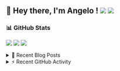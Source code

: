 ## 👋 Hey there, I'm Angelo ! ![](https://img.shields.io/badge/Intel-Core_i5_12th-0071C5?style=for-the-badge&logo=intel&logoColor=white) <a href="https://www.buymeacoffee.com/angelodotnet" target="_blank"><img src="https://img.shields.io/badge/Buy%20Me%20A%20Coffee-FFDD00.svg?style=for-the-badge&logo=Buy-Me-A-Coffee&logoColor=black"></a>

### 📊 GitHub Stats
![](http://github-profile-summary-cards.vercel.app/api/cards/profile-details?username=angelodotnet&theme=darcula)
![](http://github-profile-summary-cards.vercel.app/api/cards/repos-per-language?username=angelodotnet&theme=dracula)
![](http://github-profile-summary-cards.vercel.app/api/cards/most-commit-language?username=angelodotnet&theme=dracula)
<!--![](http://github-profile-summary-cards.vercel.app/api/cards/stats?username=angelodotnet&theme=dracula)
![](http://github-profile-summary-cards.vercel.app/api/cards/productive-time?username=angelodotnet&theme=dracula&utcOffset=8)-->

<details>
  <summary>📝 Recent Blog Posts</summary>
  
<!-- BLOG-POST-LIST:START -->
- [How to manage users, roles, and claims, using jwt token and asp.net core identity](https://dev.to/angelodotnet/how-to-manage-roles-permissions-and-more-using-jwt-token-and-aspnet-core-identity-11k0)
- [How to use SignalR in a Blazor WebAssembly and Web API project](https://dev.to/angelodotnet/how-to-use-signalr-in-a-blazor-webassembly-and-web-api-project-27cp)
- [How to secure minimal api microservices with asp.net core identity](https://dev.to/angelodotnet/how-to-secure-minimal-api-microservices-with-aspnet-core-identity-2o68)
- [How to connect two microservices with RabbitMQ](https://dev.to/angelodotnet/example-of-microservice-communication-with-rabbitmq-3b2f)
- [How to create a simple appointment calendar](https://dev.to/angelodotnet/example-to-create-a-appointment-calendar-477n)
<!-- BLOG-POST-LIST:END -->
</details>

<details>
  <summary>⚡ Recent GitHub Activity</summary>

  <!--START_SECTION:activity-->
1. 🎉 Merged PR [#151](https://github.com/AngeloDotNet/GSWCloudApp/pull/151) in [AngeloDotNet/GSWCloudApp](https://github.com/AngeloDotNet/GSWCloudApp)
2. 💪 Opened PR [#151](https://github.com/AngeloDotNet/GSWCloudApp/pull/151) in [AngeloDotNet/GSWCloudApp](https://github.com/AngeloDotNet/GSWCloudApp)
3. 🎉 Merged PR [#149](https://github.com/AngeloDotNet/GSWCloudApp/pull/149) in [AngeloDotNet/GSWCloudApp](https://github.com/AngeloDotNet/GSWCloudApp)
4. 💪 Opened PR [#149](https://github.com/AngeloDotNet/GSWCloudApp/pull/149) in [AngeloDotNet/GSWCloudApp](https://github.com/AngeloDotNet/GSWCloudApp)
5. 🎉 Merged PR [#148](https://github.com/AngeloDotNet/GSWCloudApp/pull/148) in [AngeloDotNet/GSWCloudApp](https://github.com/AngeloDotNet/GSWCloudApp)
<!--END_SECTION:activity-->
</details>
